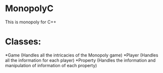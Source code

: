 # MonopolyC
This is monopoly for C++

# Classes:
*Game (Handles all the intricacies of the Monopoly game)
*Player (Handles all the information for each player)
*Property (Handles the information and manipulation of information of each property)
